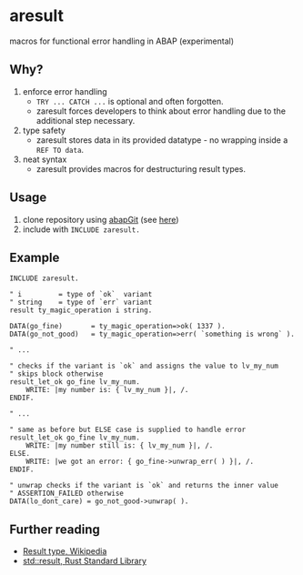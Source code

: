 # aresult

macros for functional error handling in ABAP (experimental)

## Why?

1. enforce error handling 
    - `TRY ... CATCH ...` is optional and often forgotten.
    - zaresult forces developers to think about error handling due to the additional step necessary.
2. type safety
    - zaresult stores data in its provided datatype - no wrapping inside a `REF TO data`.
3. neat syntax
    - zaresult provides macros for destructuring result types.

## Usage

1. clone repository using [abapGit](https://github.com/larshp/abapGit) (see [here](https://docs.abapgit.org/guide-online-install.html))
2. include with `INCLUDE zaresult.`

## Example

``` abap
INCLUDE zaresult.

" i         = type of `ok`  variant
" string    = type of `err` variant
result ty_magic_operation i string.

DATA(go_fine)       = ty_magic_operation=>ok( 1337 ).
DATA(go_not_good)   = ty_magic_operation=>err( `something is wrong` ).

" ...

" checks if the variant is `ok` and assigns the value to lv_my_num
" skips block otherwise
result_let_ok go_fine lv_my_num.
    WRITE: |my number is: { lv_my_num }|, /.
ENDIF.

" ...

" same as before but ELSE case is supplied to handle error
result_let_ok go_fine lv_my_num.
    WRITE: |my number still is: { lv_my_num }|, /.
ELSE.
    WRITE: |we got an error: { go_fine->unwrap_err( ) }|, /.
ENDIF.

" unwrap checks if the variant is `ok` and returns the inner value
" ASSERTION_FAILED otherwise
DATA(lo_dont_care) = go_not_good->unwrap( ).
```

## Further reading

- [Result type, Wikipedia](https://en.wikipedia.org/wiki/Result_type)
- [std::result, Rust Standard Library](https://doc.rust-lang.org/std/result/)
